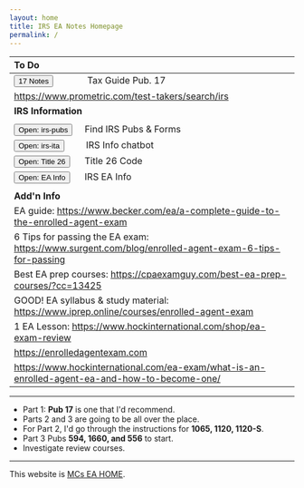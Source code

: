 ```yaml
---
layout: home
title: IRS EA Notes Homepage
permalink: /
---
```


<script>
function button1() { window.open("https://www.irs.gov/tax-professionals/enrolled-agents"); }
function button2() { window.open("https://www.irs.gov/forms-pubs"); }
function button3() { window.open("https://www.irs.gov/help/ita"); }
function button4() { window.open("https://www.govinfo.gov/content/pkg/USCODE-2021-title26/html/USCODE-2021-title26-subtitleA-chap1-subchapN.htm"); }
function button5() { window.open("/irs.ea/pages/001-pub17.tax.guide/"); }
</script>

|**To Do**|
|:-|
| <button onclick="button5()">17 Notes</button> &nbsp;&nbsp;&nbsp;&nbsp;&nbsp;&nbsp;&nbsp;&nbsp;&nbsp;&nbsp;&nbsp;&nbsp;&nbsp;Tax Guide Pub. 17 |
|https://www.prometric.com/test-takers/search/irs|
| **IRS Information** |
||
| <button onclick="button2()">Open: irs-pubs</button> &nbsp;&nbsp;&nbsp; Find IRS Pubs & Forms|
| <button onclick="button3()">Open: irs-ita</button> &nbsp;&nbsp;&nbsp;&nbsp;&nbsp;&nbsp;&nbsp;&nbsp;IRS Info chatbot|
| <button onclick="button4()">Open: Title 26</button> &nbsp;&nbsp;&nbsp;&nbsp;&nbsp;Title 26 Code |
| <button onclick="button1()">Open: EA Info</button> &nbsp;&nbsp;&nbsp;&nbsp;&nbsp;IRS EA Info |
||
| **Add'n Info** |
| EA guide: https://www.becker.com/ea/a-complete-guide-to-the-enrolled-agent-exam|
| 6 Tips for passing the EA exam: https://www.surgent.com/blog/enrolled-agent-exam-6-tips-for-passing|
| Best EA prep courses: https://cpaexamguy.com/best-ea-prep-courses/?cc=13425|
| GOOD! EA syllabus & study material: https://www.iprep.online/courses/enrolled-agent-exam|
| 1 EA Lesson: https://www.hockinternational.com/shop/ea-exam-review|
| https://enrolledagentexam.com|
|https://www.hockinternational.com/ea-exam/what-is-an-enrolled-agent-ea-and-how-to-become-one/|

---

- Part 1: **Pub 17** is one that I'd recommend. 
- Parts 2 and 3 are going to be all over the place. 
- For Part 2, I'd go through the instructions for **1065, 1120, 1120-S**.
- Part 3 Pubs **594, 1660, and 556** to start. 
- Investigate review courses.

---

This website is [MCs EA HOME](https://mcc-us.github.io/irs.ea/).
